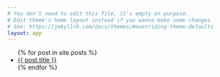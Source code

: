 ```yaml
---
# You don't need to edit this file, it's empty on purpose.
# Edit theme's home layout instead if you wanna make some changes
# See: https://jekyllrb.com/docs/themes/#overriding-theme-defaults
layout: app
---
```

<ul>
{% for post in site.posts %}
  <li>
    <a href="{{ post.url }}">{{ post.title }}</a>
  </li>
{% endfor %}
</ul>

